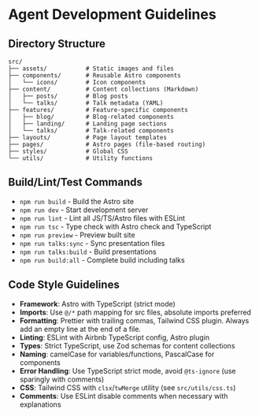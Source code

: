 # Agent Development Guidelines

## Directory Structure
```
src/
├── assets/           # Static images and files
├── components/       # Reusable Astro components
│   └── icons/        # Icon components
├── content/          # Content collections (Markdown)
│   ├── posts/        # Blog posts
│   └── talks/        # Talk metadata (YAML)
├── features/         # Feature-specific components
│   ├── blog/         # Blog-related components
│   ├── landing/      # Landing page sections
│   └── talks/        # Talk-related components
├── layouts/          # Page layout templates
├── pages/            # Astro pages (file-based routing)
├── styles/           # Global CSS
└── utils/            # Utility functions
```

## Build/Lint/Test Commands
- `npm run build` - Build the Astro site
- `npm run dev` - Start development server
- `npm run lint` - Lint all JS/TS/Astro files with ESLint
- `npm run tsc` - Type check with Astro check and TypeScript
- `npm run preview` - Preview built site
- `npm run talks:sync` - Sync presentation files
- `npm run talks:build` - Build presentations
- `npm run build:all` - Complete build including talks

## Code Style Guidelines
- **Framework**: Astro with TypeScript (strict mode)
- **Imports**: Use `@/*` path mapping for src files, absolute imports preferred
- **Formatting**: Prettier with trailing commas, Tailwind CSS plugin. Always add an empty line at the end of a file.
- **Linting**: ESLint with Airbnb TypeScript config, Astro plugin
- **Types**: Strict TypeScript, use Zod schemas for content collections
- **Naming**: camelCase for variables/functions, PascalCase for components
- **Error Handling**: Use TypeScript strict mode, avoid `@ts-ignore` (use sparingly with comments)
- **CSS**: Tailwind CSS with `clsx`/`twMerge` utility (see `src/utils/css.ts`)
- **Comments**: Use ESLint disable comments when necessary with explanations
